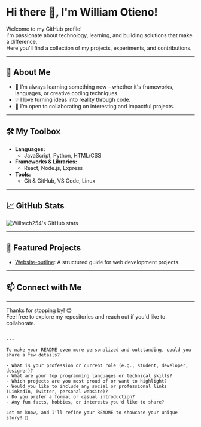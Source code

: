# Hi there 👋, I'm William Otieno!

Welcome to my GitHub profile!  
I'm passionate about technology, learning, and building solutions that make a difference.  
Here you'll find a collection of my projects, experiments, and contributions.

---

## 🚀 About Me

- 🌱 I’m always learning something new – whether it's frameworks, languages, or creative coding techniques.
- 💡 I love turning ideas into reality through code.
- 🤝 I’m open to collaborating on interesting and impactful projects.

---

## 🛠️ My Toolbox

- **Languages:**  
  - JavaScript, Python, HTML/CSS
- **Frameworks & Libraries:**  
  - React, Node.js, Express
- **Tools:**  
  - Git & GitHub, VS Code, Linux

---

## 📈 GitHub Stats

![Willtech254's GitHub stats](https://github-readme-stats.vercel.app/api?username=willtech254&show_icons=true&theme=radical)

---

## 📌 Featured Projects

- [Website-outline](https://github.com/willtech254/Website-outline): A structured guide for web development projects.

---

## 📫 Connect with Me

<!-- Add your social links here, e.g., LinkedIn, Twitter, personal website -->

---

Thanks for stopping by! 😊  
Feel free to explore my repositories and reach out if you'd like to collaborate.

```

---

To make your README even more personalized and outstanding, could you share a few details?

- What is your profession or current role (e.g., student, developer, designer)?
- What are your top programming languages or technical skills?
- Which projects are you most proud of or want to highlight?
- Would you like to include any social or professional links (LinkedIn, Twitter, personal website)?
- Do you prefer a formal or casual introduction?
- Any fun facts, hobbies, or interests you'd like to share?

Let me know, and I’ll refine your README to showcase your unique story! 🚀

